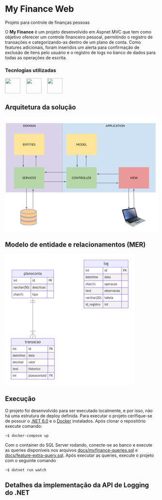 # My Finance Web
Projeto para controle de finanças pessoas


O **My Finance** é um projeto desenvolvido em Aspnet MVC que tem como objetivo oferecer um controle financeiro pessoal, permitindo o registro de transações e categorizando-as dentro de um plano de conta. Como features adicionais, foram inseridos um alerta para confirmação de exclusão de itens pelo usuário e o registro de logs no banco de dados para todas as operações de escrita.


### Tecnlogias utilizadas
<p align="left" style="'margin':'50px'">
    <a href="https://dotnet.microsoft.com/pt-br/" targer="_blank"><img src="https://cdn.iconscout.com/icon/free/png-256/microsoft-dot-net-1-1175179.png" width="50" height="50"></a>
    &nbsp
    &nbsp
    <a href="https://hub.docker.com/_/microsoft-mssql-server" targer="_blank"><img src="https://cdn.iconscout.com/icon/free/png-256/docker-226091.png?f=webp&amp;w=256" width="50" height="50"></a>
    &nbsp
    &nbsp
    <a href="https://www.microsoft.com/pt-br/sql-server/sql-server-2022" targer="_blank"><img src="https://cdn-icons-png.flaticon.com/512/5968/5968364.png" width="50" height="50"></a>
</p>


## Arquitetura da solução
![Arquitetura da solução utilizando MVC como uma camada de aplicação e a camada de domínio para regras de negócio](docs/my-finance-web-arch.png)
## Modelo de entidade e relacionamentos (MER)
![Modelo de entidade e relacionamentos (MER)](docs/erd.png)


## Execução
O projeto foi desenvolvido para ser executado localmente, e por isso, não há uma estrutura de deploy definida. Para executar o projeto cerifique-se de possuir o [.NET 6.0](https://dotnet.microsoft.com/pt-br/download/dotnet/6.0) e o [Docker](https://docs.docker.com/engine/install/) instalados.
Após clonar o repositório execute comando:

``` zsh
~$ docker-compose up
```
Com o container do SQL Server rodando, conecte-se ao banco e  execute as queries disponíveis nos arquivos [docs/myfinance-queries.sql](/docs/myfinance-queries.sql) e [docs/feature-extra-query.sql](/docs/feature-extra-query.sql). Após executar as queries, execute o projeto com o seguinte comando



``` zsh
~$ dotnet run watch 
```

## Detalhes da implementação da API de Logging do .NET

